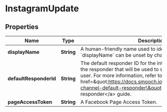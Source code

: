 

# InstagramUpdate


## Properties

| Name | Type | Description | Notes |
|------------ | ------------- | ------------- | -------------|
|**displayName** | **String** | A human-friendly name used to identify the integration. &#x60;displayName&#x60; can be unset by changing it to &#x60;null&#x60;. |  [optional] |
|**defaultResponderId** | **String** | The default responder ID for the integration. This is the ID of the responder that will be used to send messages to the user. For more information, refer to &lt;a href&#x3D;\&quot;https://docs.smooch.io/guide/switchboard/#per-channel-default-responder\&quot;&gt;Per-channel default responder&lt;/a&gt; guide.  |  [optional] |
|**pageAccessToken** | **String** | A Facebook Page Access Token. |  [optional] |



